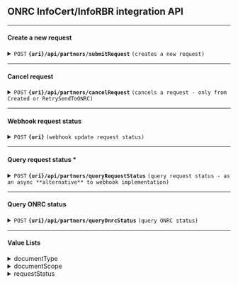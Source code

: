 

## ONRC InfoCert/InfoRBR integration API

------------------------------------------------------------------------------------------

#### Create a new request

<details>
 <summary><code>POST</code> <code><b>{uri}/api/partners/submitRequest</b></code> <code>(creates a new request)</code></summary>

##### Endpoint

> | Key      | Value               | description                                                           |
> |-----------|-------------------------|-----------------------------------------------------------------------|
> | uri      | String  | Provided by OpenCode (STAGING / PROD)  |

##### Headers

> | Key      | Value               | description                                                           |
> |-----------|-------------------------|-----------------------------------------------------------------------|
> | Authorization      | Basic Auth   | Provided by OpenCode  |
> | X-OCD-Partner      | String   | Provided by OpenCode  |

##### Body

> | name      |  type     | data type               | description                                                           |
> |-----------|-----------|-------------------------|-----------------------------------------------------------------------|
> | cui      |  required | String   | Company identifier (without "RO")  |
> | documentType      |  required | String   | From value list (see bottom) |
> | documentScope      |  required | String   | From value list (see bottom) |
> | priority      |  required | String   | Low / High  |
> | partnerRef      |  required | String   | Partner's **unique internal ID** of request  |

###### Example
```bash
curl -L 'https://$uri/api/partners/submitRequest' \
-u '$user:$password' \
-H 'X-OCD-Partner: $partnerId' \
-H 'Content-Type: application/json' \
-d '{
    "cui":  "32332105",
    "documentType":  "InfoCERT - Certificat constatator de bază",
    "documentScope":  "Agenția Națională pentru Ocuparea Forței de Muncă",
    "priority":  "Low",
    "partnerRef":  "12345"
}'
```

##### Responses

> | http code     | content-type                      | response                                                            |
> |---------------|-----------------------------------|---------------------------------------------------------------------|
> | `200`         | `application/json`        | object (JSON)                             |
> | `400`         | `text/html;charset=utf-8` | None   |
> | `401`         | `text/html;charset=utf-8`         | None                                   |


##### Response Body

> | name      |   data type               | description                   |
> |-----------|-----------|-------------------------|
> | requestId      |   String   | Internal request ID  |

###### Example
```json
{
"requestId":  "jrurF1FhZ7nuyYAdy6Xm"
}
```

</details>

------------------------------------------------------------------------------------------

#### Cancel request

<details>
 <summary><code>POST</code> <code><b>{uri}/api/partners/cancelRequest</b></code> <code>(cancels a request - only from Created or RetrySendToONRC)</code></summary>

##### Endpoint

> | Key      | Value               | description                                                           |
> |-----------|-------------------------|-----------------------------------------------------------------------|
> | uri      | String  | Provided by OpenCode (STAGING / PROD)  |

##### Headers

> | Key      | Value               | description                                                           |
> |-----------|-------------------------|-----------------------------------------------------------------------|
> | Authorization      | Basic Auth   | Provided by OpenCode  |
> | X-OCD-Partner      | String   | Provided by OpenCode  |

##### Body

> | name      |  type     | data type               | description                                                           |
> |-----------|-----------|-------------------------|-----------------------------------------------------------------------|
> | requestId      |  required | String   | Internal request ID  |

###### Example
```bash
curl -L 'https://$uri/api/partners/cancelRequest' \
-u '$user:$password' \
-H 'X-OCD-Partner: $partnerId' \
-H 'Content-Type: application/json' \
-d '{
    "requestId": "jrurF1FhZ7nuyYAdy6Xm"
}'
```

##### Responses

> | http code     | content-type                      | response                                                            |
> |---------------|-----------------------------------|---------------------------------------------------------------------|
> | `200`         | `application/json`        | object (JSON)    |
> | `400`         | `text/html;charset=utf-8` | None   |
> | `401`         | `text/html;charset=utf-8`         | None  |
> | `404`         | `text/html;charset=utf-8`         | None  |
> | `409`         | `text/html;charset=utf-8`         | None  |


##### Response Body

> | name      |   data type               | description                   |
> |-----------|-----------|-------------------------|
> | requestId      |   String   | Internal request ID  |
> | requestStatus      |   String   | Request Status - Cancelled  |

###### Example
```json
{
"requestId":  "jrurF1FhZ7nuyYAdy6Xm",
"requestStatus": "Cancelled"
}
```

</details>

------------------------------------------------------------------------------------------

#### Webhook request status

<details>
 <summary><code>POST</code> <code><b>{uri}</b></code> <code>(webhook update request status)</code></summary>

##### Endpoint

> | Key      | Value               | description                                                           |
> |-----------|-------------------------|-----------------------------------------------------------------------|
> | uri      | String  | Provided by Partner  |


##### Headers

> | Key      | Value               | description                                                           |
> |----------|---------------------|-----------------------------------------------------------------------|
> | Authorization      | Basic Auth or None   | Provided by Partner  |

##### Body

> | name      |  present on request status     | data type               | description                                                           |
> |-----------|-----------|-------------------------|-----------------------------------------------------------------------|
> | requestId      | all |   String   | Internal request ID  |
> | partnerRef      | all |   String   | Partner's unique internal ID of request  |
> | requestStatus      | all |   String   | Request Status  |
> | onrcPortalNo | SentToONRC | String | ONRC Portal Number (ID) |
> | docUri      | DoneONRC,Finalised|   String   | Direct download URI for generated document (present only if generated)  |
> | onrcInvoiceUri | Finalised* | String | Direct download URI for ONRC invoice (only for partners with self-invoice) |

###### Examples
```json
{
"requestId": "jrurF1FhZ7nuyYAdy6Xm",
"partnerRef":  "12345",
"requestStatus":  "SentToONRC",
"onrcPortalNo": "856012"
}
```
```json
{
"requestId": "jrurF1FhZ7nuyYAdy6Xm",
"partnerRef":  "12345",
"requestStatus":  "DoneONRC",
"docUri":  "https://firebasestorage.googleapis.com/v0/b/certificatconstatator-dev.appspot.com/o/2022_7_25_certificat273627-10S0Q.pdf?alt=media&token=ee42cf9c-c185-4291-9537-8bb518533218"
}
```
```json
{
"requestId": "jrurF1FhZ7nuyYAdy6Xm",
"partnerRef":  "d5f3af8e",
"requestStatus":  "Finalised",
"docUri":  "https://firebasestorage.googleapis.com/v0/b/certificatconstatator-dev.appspot.com/o/2022_7_25_certificat273627-10S0Q.pdf?alt=media&token=ee42cf9c-c185-4291-9537-8bb518533218",
"onrcInvoiceUri":  "https://firebasestorage.googleapis.com/v0/b/certificatconstatator-dev.appspot.com/o/_data1_portal_ccfil_certificate_2023_1_1_factura465298-MZX87.pdf?alt=media&token=a72fd4a8-b62d-43ab-a2de-5d34d7a2a353"
}
```

##### Responses

> | http code     | content-type                      | response                                                            |
> |---------------|-----------------------------------|---------------------------------------------------------------------|
> | `200`         | `application/json`        | Any    |


</details>

------------------------------------------------------------------------------------------

#### Query request status *

<details>
 <summary><code>POST</code> <code><b>{uri}/api/partners/queryRequestStatus</b></code> <code>(query request status - as an async **alternative** to webhook implementation)</code></summary>

##### Endpoint

> | Key      | Value               | description                                                           |
> |-----------|-------------------------|-----------------------------------------------------------------------|
> | uri      | String  | Provided by OpenCode (STAGING / PROD)  |


##### Headers

> | Key      | Value               | description                                                           |
> |----------|---------------------|-----------------------------------------------------------------------|
> | Authorization      | Basic Auth   | Provided by OpenCode  |
> | X-OCD-Partner      | String   | Provided by OpenCode  |

##### Body

> | name      |  type     | data type               | description                                                           |
> |-----------|-----------|-------------------------|-----------------------------------------------------------------------|
> | requestId      |  required | String   | Internal request ID  |

###### Example
```bash
curl -L 'https://$uri/api/partners/queryRequestStatus' \
-u '$user:$password' \
-H 'X-OCD-Partner: $partnerId' \
-H 'Content-Type: application/json' \
-d '{
    "requestId": "jrurF1FhZ7nuyYAdy6Xm"
}'
```

##### Responses

> | http code     | content-type                      | response                                                            |
> |---------------|-----------------------------------|---------------------------------------------------------------------|
> | `200`         | `application/json`        | object (JSON)    |
> | `400`         | `text/html;charset=utf-8` | None   |
> | `401`         | `text/html;charset=utf-8`         | None  |
> | `404`         | `text/html;charset=utf-8`         | None  |


##### Response Body

> | name        |   data type  | description                                       |
> |-------------|--------------|---------------------------------------------------|
> | requestId      |   String   | Internal request ID  |
> | partnerRef      |   String   | Partner's **unique internal ID** of request  |
> | requestStatus      |   String   | Request Status  |
> | onrcPortalNo | String | ONRC Portal Number |
> | docUri      |   String   | Direct download URI for generated document (present only if generated)  |
> | onrcInvoiceUri | String | Direct download URI for ONRC invoice (only for partners with self-invoice) |

###### Example
```json
{
"requestId": "jrurF1FhZ7nuyYAdy6Xm",
"partnerRef":  "12345",
"requestStatus":  "Finalised",
"onrcPortalNo": "856012",
"docUri":  "https://firebasestorage.googleapis.com/v0/b/certificatconstatator-dev.appspot.com/o/2022_7_25_certificat273627-10S0Q.pdf?alt=media&token=ee42cf9c-c185-4291-9537-8bb518533218",
"onrcInvoiceUri":  "https://firebasestorage.googleapis.com/v0/b/certificatconstatator-dev.appspot.com/o/_data1_portal_ccfil_certificate_2023_1_1_factura465298-MZX87.pdf?alt=media&token=a72fd4a8-b62d-43ab-a2de-5d34d7a2a353"
}
```

</details>

------------------------------------------------------------------------------------------

#### Query ONRC status

<details>
 <summary><code>POST</code> <code><b>{uri}/api/partners/queryOnrcStatus</b></code> <code>(query ONRC status)</code></summary>

##### Endpoint

> | Key      | Value               | description                                                           |
> |-----------|-------------------------|-----------------------------------------------------------------------|
> | uri      | String  | Provided by OpenCode (STAGING / PROD)  |


##### Headers

> | Key      | Value               | description                                                           |
> |----------|---------------------|-----------------------------------------------------------------------|
> | Authorization      | Basic Auth   | Provided by OpenCode  |
> | X-OCD-Partner      | String   | Provided by OpenCode  |


###### Example
```bash
curl -L 'https://$uri/api/partners/queryOnrcStatus' \
-u '$user:$password' \
-H 'X-OCD-Partner: $partnerId' 
```

##### Responses

> | http code     | content-type                      | response                                                            |
> |---------------|-----------------------------------|---------------------------------------------------------------------|
> | `200`         | `application/json`        | object (JSON)    |
> | `401`         | `text/html;charset=utf-8`         | None  |


##### Response Body

> | name        |   data type  | description                                       |
> |-------------|--------------|---------------------------------------------------|
> | isInfoCertActive      |   String   | "true" / "false" string values  |

###### Example
```json
{
"isInfoCertActive": "true"
}
```

</details>

------------------------------------------------------------------------------------------
#### Value Lists
<details>
 <summary>documentType</summary>
 
 ```javascript
 "INFOCERT_CONSTATATOR_PJ"
 "INFOCERT_CONSTATATOR_PF (in curand)"
 "INFOCERT_RAPORT_ISTORIC (in curand)"
 "INFORBR_SITUATIE_LA_ZI_PJ"
 "INFORBR_RAPORT_ISTORIC_PJ"
 "INFORBR_SITUATIE_LA_ZI_PF (in curand)"
 "INFORBR_RAPORT_ISTORIC_PF (in curand)"
 ```
</details>

<details>
 <summary>documentScope</summary>
 
 <blockquote>
 
<details>
	<summary>documentType = <code>"INFOCERT_CONSTATATOR_PJ"</code></summary>
	<blockquote>
	<code>*orice valoare text*</code>
</details>
<details>
	<summary>documentType = <code>"INFOCERT_CONSTATATOR_PF"</code></summary>
	<blockquote>
	<code>*orice valoare text*</code>
</details>
<details>
	<summary>documentType = <code>"INFORBR_RAPORT_ISTORIC_PJ"</code></summary>
	<blockquote>
	<code>"Informare"</code>
</details>
<details>
	<summary>documentType = <code>"INFORBR_SITUATIE_LA_ZI_PJ"</code></summary>
	<blockquote>
	<code>"Informare"</code>
</details>
<details>
	<summary>documentType = <code>"INFORBR_RAPORT_ISTORIC_PJ"</code></summary>
	<blockquote>
	<code>"Informare"</code>
</details>
<details>
	<summary>documentType = <code>"INFORBR_SITUATIE_LA_ZI_PF"</code></summary>
	<blockquote>
	<code>"Informare"</code>
</details>
<details>
	<summary>documentType = <code>"INFORBR_RAPORT_ISTORIC_PF"</code></summary>
	<blockquote>
	<code>"Informare"</code>
</details>
</details>

<details>
 <summary>requestStatus</summary>
 
> | Option   |  Description                                                           |
> |----------|----------------------------------------------------------------|
> | Created      | Request received and loaded to backend systems  |
> | Cancelled | Request cancelled by partner |
> | SendingToONRC      | In progress - API create ONRC request |
> | RetrySendToONRC | Postponed - API create ONRC request |
> | SentToONRC | Request is sent to ONRC and waiting for document |
> | DownloadONRC | In progress - check ONRC for document generation |
> | RetryDownloadONRC | Postponed - check ONRC for document generation |
> | DoneONRC | Document is generated and available |
> | InvoiceGeneratedONRC | ONRC invoice is generated and available |
> | Finalised | Request is finalised |

</details>
